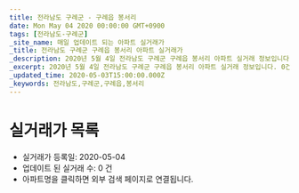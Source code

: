 ```yaml
---
title: 전라남도 구례군 - 구례읍 봉서리
date: Mon May 04 2020 00:00:00 GMT+0900
tags: [전라남도-구례군]
_site_name: 매일 업데이트 되는 아파트 실거래가
_title: 전라남도 구례군 구례읍 봉서리 아파트 실거래가
_description: 2020년 5월 4일 전라남도 구례군 구례읍 봉서리 아파트 실거래 정보입니다. 0건 아파트 정보가 있습니다.
_excerpt: 2020년 5월 4일 전라남도 구례군 구례읍 봉서리 아파트 실거래 정보입니다. 0건 아파트 정보가 있습니다.
_updated_time: 2020-05-03T15:00:00.000Z
_keywords: 전라남도,구례군,구례읍,봉서리
---
```






# 실거래가 목록
- 실거래가 등록일: 2020-05-04
- 업데이트 된 실거래 수: 0 건
- 아파트명을 클릭하면 외부 검색 페이지로 연결됩니다.




